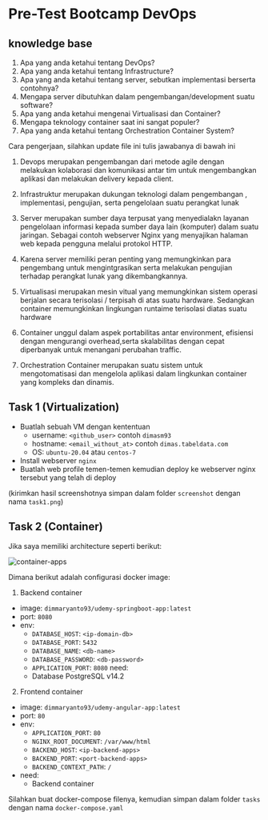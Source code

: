 # Pre-Test Bootcamp DevOps

## knowledge base

1. Apa yang anda ketahui tentang DevOps?
2. Apa yang anda ketahui tentang Infrastructure?
3. Apa yang anda ketahui tentang server, sebutkan implementasi berserta contohnya?
4. Mengapa server dibutuhkan dalam pengembangan/development suatu software?
5. Apa yang anda ketahui mengenai Virtualisasi dan Container?
6. Mengapa teknology container saat ini sangat populer?
7. Apa yang anda ketahui tentang Orchestration Container System?

Cara pengerjaan, silahkan update file ini tulis jawabanya di bawah ini

1. Devops merupakan pengembangan dari metode agile dengan melakukan kolaborasi dan komunikasi antar tim untuk mengembangkan aplikasi dan melakukan delivery kepada client.

2. Infrastruktur merupakan dukungan teknologi dalam pengembangan , implementasi, pengujian, serta pengelolaan suatu perangkat lunak

3. Server merupakan sumber daya terpusat yang menyedialakn layanan pengelolaan informasi kepada sumber daya lain (komputer) dalam suatu jaringan. Sebagai contoh webserver Nginx yang menyajikan halaman web kepada pengguna melalui protokol HTTP.

4. Karena server memiliki peran penting yang memungkinkan para pengembang untuk mengintgrasikan serta melakukan pengujian terhadap perangkat lunak yang dikembangkannya.

5. Virtualisasi merupakan mesin vitual yang memungkinkan sistem operasi berjalan secara terisolasi / terpisah di atas suatu hardware. Sedangkan container memungkinkan lingkungan runtaime terisolasi diatas suatu hardware

6. Container unggul dalam aspek portabilitas antar environment, efisiensi dengan mengurangi overhead,serta skalabilitas dengan cepat diperbanyak untuk menangani perubahan traffic.

7. Orchestration Container merupakan suatu sistem untuk mengotomatisasi dan mengelola aplikasi dalam lingkunkan container yang kompleks dan dinamis.

## Task 1 (Virtualization)

- Buatlah sebuah VM dengan kententuan
  - username: `<github_user>` contoh `dimasm93`
  - hostname: `<email_without_at>` contoh `dimas.tabeldata.com`
  - OS: `ubuntu-20.04` atau `centos-7`
- Install webserver `nginx`
- Buatlah web profile temen-temen kemudian deploy ke webserver nginx tersebut yang telah di deploy

(kirimkan hasil screenshotnya simpan dalam folder `screenshot` dengan nama `task1.png`)

## Task 2 (Container)

Jika saya memiliki architecture seperti berikut:

![container-apps](docs/images/01-container.png)

Dimana berikut adalah configurasi docker image:

1. Backend container

- image: `dimmaryanto93/udemy-springboot-app:latest`
- port: `8080`
- env:
  - `DATABASE_HOST`: `<ip-domain-db>`
  - `DATABASE_PORT`: `5432`
  - `DATABASE_NAME`: `<db-name>`
  - `DATABASE_PASSWORD`: `<db-password>`
  - `APPLICATION_PORT`: `8080`
    need:
  - Database PostgreSQL v14.2

2. Frontend container

- image: `dimmaryanto93/udemy-angular-app:latest`
- port: `80`
- env:
  - `APPLICATION_PORT`: `80`
  - `NGINX_ROOT_DOCUMENT`: `/var/www/html`
  - `BACKEND_HOST`: `<ip-backend-apps>`
  - `BACKEND_PORT`: `<port-backend-apps>`
  - `BACKEND_CONTEXT_PATH`: `/`
- need:
  - Backend container

Silahkan buat docker-compose filenya, kemudian simpan dalam folder `tasks` dengan nama `docker-compose.yaml`
